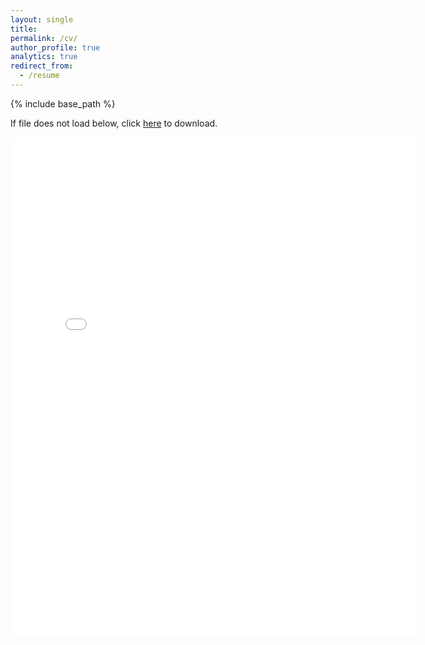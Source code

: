 ```yaml
---
layout: single
title:
permalink: /cv/
author_profile: true
analytics: true
redirect_from:
  - /resume
---
```


{% include base_path %}

If file does not load below, click [here](https://yashchitalia.github.io/files/Yash_Resume_042020.pdf) to download.

<embed src="{{ site.baseurl }}/files/Yash_Resume_042020.pdf" width="650" height="800" type='application/pdf'>